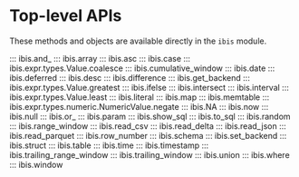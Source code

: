 # Top-level APIs

These methods and objects are available directly in the `ibis` module.

::: ibis.and_
::: ibis.array
::: ibis.asc
::: ibis.case
::: ibis.expr.types.Value.coalesce
::: ibis.cumulative_window
::: ibis.date
::: ibis.deferred
::: ibis.desc
::: ibis.difference
::: ibis.get_backend
::: ibis.expr.types.Value.greatest
::: ibis.ifelse
::: ibis.intersect
::: ibis.interval
::: ibis.expr.types.Value.least
::: ibis.literal
::: ibis.map
::: ibis.memtable
::: ibis.expr.types.numeric.NumericValue.negate
::: ibis.NA
::: ibis.now
::: ibis.null
::: ibis.or_
::: ibis.param
::: ibis.show_sql
::: ibis.to_sql
::: ibis.random
::: ibis.range_window
::: ibis.read_csv
::: ibis.read_delta
::: ibis.read_json
::: ibis.read_parquet
::: ibis.row_number
::: ibis.schema
::: ibis.set_backend
::: ibis.struct
::: ibis.table
::: ibis.time
::: ibis.timestamp
::: ibis.trailing_range_window
::: ibis.trailing_window
::: ibis.union
::: ibis.where
::: ibis.window
